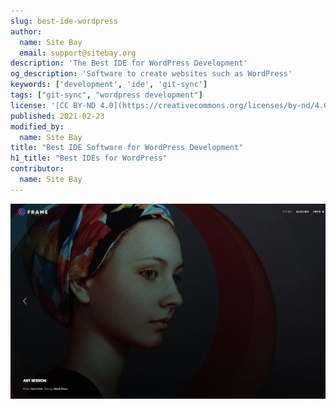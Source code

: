 ```yaml
---
slug: best-ide-wordpress
author:
  name: Site Bay
  email: support@sitebay.org
description: 'The Best IDE for WordPress Development'
og_description: 'Software to create websites such as WordPress'
keywords: ['development', 'ide', 'git-sync']
tags: ["git-sync", "wordpress development"]
license: '[CC BY-ND 4.0](https://creativecommons.org/licenses/by-nd/4.0)'
published: 2021-02-23
modified_by:
  name: Site Bay
title: "Best IDE Software for WordPress Development"
h1_title: "Best IDEs for WordPress"
contributor:
  name: Site Bay
---
```


![A Beginner's Tutorial to WordPress](photography-portfolio.jpg "A Beginner's Tutorial to WordPress")
